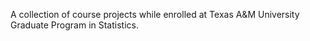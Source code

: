 A collection of course projects while enrolled at Texas A&M University Graduate Program in Statistics.
